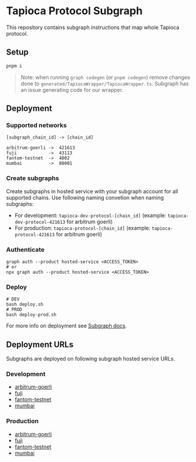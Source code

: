# Tapioca Protocol Subgraph

This repository contains subgraph instructions that map whole Tapioca protocol.

## Setup

```bash
pnpm i
```

> Note: when running `graph codegen` (or `pnpm codegen`) remove changes done to `generated/TapiocaWrapper/TapiocaWrapper.ts`. Subgraph has an issue generating code for our wrapper.

## Deployment

### Supported networks
`[subgraph_chain_id] -> [chain_id]`
```
arbitrum-goerli ->  421613
fuji            ->  43113
fantom-testnet  ->  4002
mumbai          ->  80001
```

### Create subgraphs
Create subgraphs in hosted service with your subgraph account for all supported chains. Use following naming convetion when naming
subgraphs:

- For development: `tapioca-dev-protocol-[chain_id]` (example: `tapioca-dev-protocol-421613` for arbitrum goerli)
- For production: `tapioca-protocol-[chain_id]` (example: `tapioca-protocol-421613` for arbitrum goerli)

### Authenticate
```
graph auth --product hosted-service <ACCESS_TOKEN>
# or
npx graph auth --product hosted-service <ACCESS_TOKEN>
```

### Deploy
```
# DEV
bash deploy.sh
# PROD
bash deploy-prod.sh
```

For more info on deployment see [Subgraph docs](https://thegraph.com/docs/en/deploying/deploying-a-subgraph-to-hosted/).

## Deployment URLs

Subgraphs are deployed on following subgraph hosted service URLs.

### Development
- [arbitrum-goerli](https://thegraph.com/hosted-service/subgraph/0xshippor/tapioca-dev-protocol-421613)
- [fuji](https://thegraph.com/hosted-service/subgraph/0xshippor/tapioca-dev-protocol-43113)
- [fantom-testnet](https://thegraph.com/hosted-service/subgraph/0xshippor/tapioca-dev-protocol-4002)
- [mumbai](https://thegraph.com/hosted-service/subgraph/0xshippor/tapioca-dev-protocol-80001)

### Production
- [arbitrum-goerli](https://thegraph.com/hosted-service/subgraph/0xshippor/tapioca-protocol-421613)
- [fuji](https://thegraph.com/hosted-service/subgraph/0xshippor/tapioca-protocol-43113)
- [fantom-testnet](https://thegraph.com/hosted-service/subgraph/0xshippor/tapioca-protocol-4002)
- [mumbai](https://thegraph.com/hosted-service/subgraph/0xshippor/tapioca-protocol-80001)
